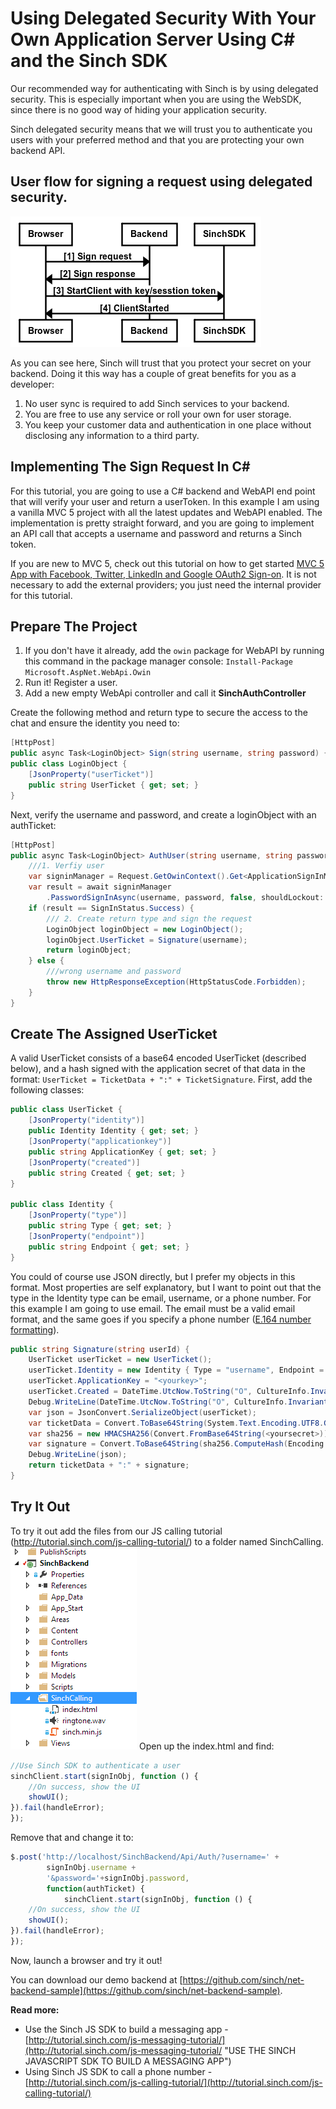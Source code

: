 # Using Delegated Security With Your Own Application Server Using C# and the Sinch SDK

Our recommended way for authenticating with Sinch is by using delegated security. This is especially important when you are using the WebSDK, since there is no good way of hiding your application security. 

Sinch delegated security means that we will trust you to authenticate you users with your preferred method and that you are protecting your own backend API.

## User flow for signing a request using delegated security.

![](images/render.png)

As you can see here, Sinch will trust that you protect your secret on your backend. Doing it this way has a couple of great benefits for you as a developer:

1. No user sync is required to add Sinch services to your backend.
2. You are free to use any service or roll your own for user storage. 
3. You keep your customer data and authentication in one place without disclosing any information to a third party.

## Implementing The Sign Request In C&#35;

For this tutorial, you are going to use a C# backend and WebAPI end point that will verify your user and return a userToken. In this example I am using a vanilla MVC 5 project with all the latest updates and WebAPI enabled. The implementation is pretty straight forward, and you are going to implement an API call that accepts a username and password and returns a Sinch token. 

If you are new to MVC 5, check out this tutorial on how to get started [MVC 5 App with Facebook, Twitter, LinkedIn and Google OAuth2 Sign-on](http://www.asp.net/mvc/tutorials/mvc-5/create-an-aspnet-mvc-5-app-with-facebook-and-google-oauth2-and-openid-sign-on). It is not necessary to add the external providers; you just need the internal provider for this tutorial.

## Prepare The Project

1.	If you don't have it already, add the `owin` package for WebAPI by running this command in the package manager console:
```Install-Package Microsoft.AspNet.WebApi.Owin```
2. Run it! Register a user. 
2. Add a new empty WebApi controller and call it **SinchAuthController**

Create the following method and return type to secure the access to the chat and ensure the identity you need to:
```csharp
[HttpPost]
public async Task<LoginObject> Sign(string username, string password) {}
public class LoginObject {
    [JsonProperty("userTicket")]
    public string UserTicket { get; set; }
}
```
Next, verify the username and password, and create a loginObject with an authTicket:

```csharp
[HttpPost]
public async Task<LoginObject> AuthUser(string username, string password) {
    ///1. Verfiy user
    var signinManager = Request.GetOwinContext().Get<ApplicationSignInManager>();
    var result = await signinManager
        .PasswordSignInAsync(username, password, false, shouldLockout: false);
    if (result == SignInStatus.Success) {
        /// 2. Create return type and sign the request
        LoginObject loginObject = new LoginObject();
        loginObject.UserTicket = Signature(username);
        return loginObject;
    } else {
        ///wrong username and password
        throw new HttpResponseException(HttpStatusCode.Forbidden);
    }
}
```

## Create The Assigned UserTicket

A valid UserTicket consists of a base64 encoded UserTicket (described below), and a hash signed with the application secret of that data in the format:
`UserTicket = TicketData + ":" + TicketSignature`. First, add the following classes: 

```csharp
public class UserTicket {
    [JsonProperty("identity")]
    public Identity Identity { get; set; }
    [JsonProperty("applicationkey")]
    public string ApplicationKey { get; set; }
    [JsonProperty("created")]
    public string Created { get; set; }
}

public class Identity {
    [JsonProperty("type")]
    public string Type { get; set; }
    [JsonProperty("endpoint")]
    public string Endpoint { get; set; }
}
```
You could of course use JSON directly, but I prefer my objects in this format. Most properties are self explanatory, but I want to point out that the type in the Identity type can be email, username, or a phone number. For this example I am going to use email. The email must be a valid email format, and the same goes if you specify a phone number ([E.164 number formatting](http://en.wikipedia.org/wiki/E.164)). 

```csharp
public string Signature(string userId) {
    UserTicket userTicket = new UserTicket();
    userTicket.Identity = new Identity { Type = "username", Endpoint = userId };
    userTicket.ApplicationKey = "<yourkey>";
    userTicket.Created = DateTime.UtcNow.ToString("O", CultureInfo.InvariantCulture);
    Debug.WriteLine(DateTime.UtcNow.ToString("O", CultureInfo.InvariantCulture));
    var json = JsonConvert.SerializeObject(userTicket);
    var ticketData = Convert.ToBase64String(System.Text.Encoding.UTF8.GetBytes(json));
    var sha256 = new HMACSHA256(Convert.FromBase64String(<yoursecret>));
    var signature = Convert.ToBase64String(sha256.ComputeHash(Encoding.UTF8.GetBytes(json)));
    Debug.WriteLine(json);
    return ticketData + ":" + signature;
}
```

## Try It Out

To try it out add the files from our JS calling tutorial (http://tutorial.sinch.com/js-calling-tutorial/) to a folder named SinchCalling. 
![](images/addsinchcalling.png)
Open up the index.html and find: 
```javascript
//Use Sinch SDK to authenticate a user
sinchClient.start(signInObj, function () {
    //On success, show the UI
    showUI();
}).fail(handleError);
});
```
Remove that and change it to:
 
```javascript
$.post('http://localhost/SinchBackend/Api/Auth/?username=' + 
        signInObj.username + 
        '&password='+signInObj.password,
        function(authTicket) {
            sinchClient.start(signInObj, function () {
    //On success, show the UI
    showUI();
}).fail(handleError);
});
```
Now, launch a browser and try it out!

You can download our demo backend at [https://github.com/sinch/net-backend-sample](https://github.com/sinch/net-backend-sample).

**Read more:**

* Use the Sinch JS SDK to build a messaging app - [http://tutorial.sinch.com/js-messaging-tutorial/](http://tutorial.sinch.com/js-messaging-tutorial/ "USE THE SINCH JAVASCRIPT SDK TO BUILD A MESSAGING APP")
* Using Sinch JS SDK to call a phone number - [http://tutorial.sinch.com/js-calling-tutorial/](http://tutorial.sinch.com/js-calling-tutorial/)
